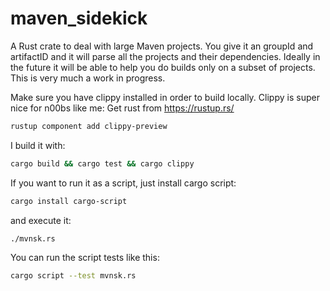 # maven_sidekick
A Rust crate to deal with large Maven projects. You give it an groupId and artifactID and it will parse all the projects and their dependencies.
Ideally in the future it will be able to help you do builds only on a subset of projects.
This is very much a work in progress.

Make sure you have clippy installed in order to build locally. Clippy is super nice for n00bs like me:
Get rust from https://rustup.rs/

```bash
rustup component add clippy-preview
```

I build it with:

```bash
cargo build && cargo test && cargo clippy
```

If you want to run it as a script, just install cargo script:
```bash
cargo install cargo-script
```

and execute it:

```bash
./mvnsk.rs
```

You can run the script tests like this:

```bash
cargo script --test mvnsk.rs
```